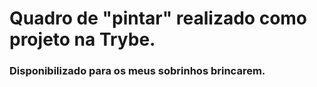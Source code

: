# Quadro de "pintar" realizado como projeto na Trybe.
### Disponibilizado para os meus sobrinhos brincarem.
